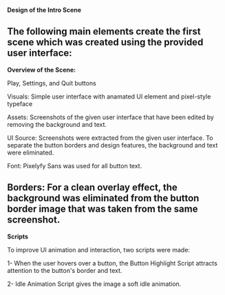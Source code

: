 **Design of the Intro Scene**

The following main elements create the first scene which was created using the provided user interface:
---

**Overview of the Scene:**

Play, Settings, and Quit buttons

Visuals: Simple user interface with anamated UI element  and pixel-style typeface

Assets: Screenshots of the given user interface that have been edited by removing the background and text.


UI Source: Screenshots were extracted from the given user interface. To separate the button borders and design features, the background and text were eliminated.


Font: Pixelyfy Sans was used for all button text.


Borders: For a clean overlay effect, the background was eliminated from the button border image that was taken from the same screenshot.
---

**Scripts**

To improve UI animation and interaction, two scripts were made:

1- When the user hovers over a button, the Button Highlight Script attracts attention to the button's border and text.

2- Idle Animation Script gives the image a soft idle animation.
